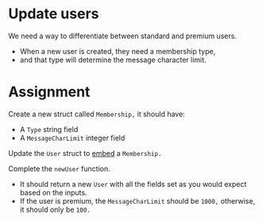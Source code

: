 # Update users

We need a way to differentiate between standard and premium users.

- When a new user is created, they need a membership type,
- and that type will determine the message character limit.

# Assignment

Create a new struct called `Membership,` it should have:

- A `Type` string field
- A `MessageCharLimit` integer field

Update the `User` struct to [embed](https://gobyexample.com/struct-embedding) a `Membership.`

Complete the `newUser` function.

- It should return a new `User` with all the fields set as you would expect based on the inputs.
- If the user is premium, the `MessageCharLimit` should be `1000,` otherwise, it should only be `100.`
